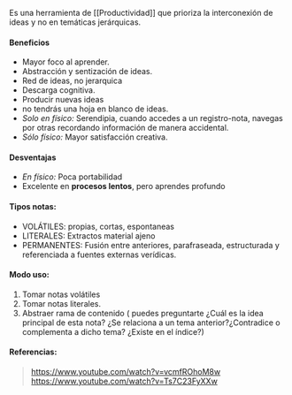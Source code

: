 Es una herramienta de [[Productividad]] que prioriza la interconexión de ideas y no en temáticas jerárquicas.

#### Beneficios
- Mayor foco al aprender.
- Abstracción y sentización de ideas.
- Red de ideas, no jerarquica
- Descarga cognitiva.
- Producir nuevas ideas
- no tendrás una hoja en blanco de ideas.
- *Solo en físico:* Serendipia, cuando accedes a un registro-nota, navegas por otras recordando información de manera accidental.
- *Sólo físico:* Mayor satisfacción creativa.
#### Desventajas
- *En físico:* Poca portabilidad
- Excelente en **procesos lentos**, pero aprendes profundo

#### Tipos notas:
- VOLÁTILES: propias, cortas, espontaneas
- LITERALES: Extractos material ajeno
- PERMANENTES: Fusión entre anteriores, parafraseada, estructurada y referenciada a fuentes externas verídicas.

#### Modo uso:
1. Tomar notas volátiles
2. Tomar notas literales.
3. Abstraer rama de contenido ( puedes preguntarte ¿Cuál es la idea principal de esta nota? ¿Se relaciona a un tema anterior?¿Contradice o complementa a dicho tema? ¿Existe en el índice?)

#### Referencias:
> https://www.youtube.com/watch?v=vcmfROhoM8w
> https://www.youtube.com/watch?v=Ts7C23FyXXw

